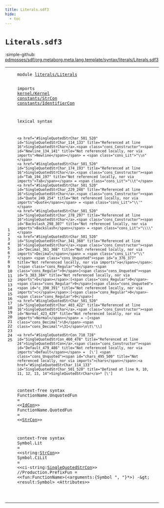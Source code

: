 ```yaml
---
title: Literals.sdf3
hide:
  - toc
---
```


# `Literals.sdf3`

:simple-github: [pdmosses/sdf/org.metaborg.meta.lang.template/syntax/literals/Literals.sdf3]

[pdmosses/sdf/org.metaborg.meta.lang.template/syntax/literals/Literals.sdf3]: https://github.com/pdmosses/sdf/blob/master/org.metaborg.meta.lang.template/syntax/literals/Literals.sdf3 "The source file on GitHub"

<div class="sdf3"><table class="highlighttable"><tbody><tr><td class="linenos"><div class="linenodiv"><pre><span></span>1
2
3
4
5
6
7
8
9
10
11
12
13
14
15
16
17
18
19
20
21
22
23
24
25
</pre></div></td>
<td class="code"><pre><code><span class="keyword">module</span> <a href="../../sdf2-core/Sdf2-Syntax.sdf3#literals/Literals_254_271" id="literals/Literals_7_24" title="Referenced at ../../sdf2-core/Sdf2-Syntax.sdf3 line 12">literals/Literals</a>
 
<span class="keyword">imports</span> <a href="../../kernel/Kernel.sdf3#kernel/Kernel_7_20" id="kernel/Kernel_35_48" title="Defined at ../../kernel/Kernel.sdf3 line 1">kernel/Kernel</a> 
 <a href="../../constants/StrCon.sdf3#constants/StrCon_7_23" id="constants/StrCon_51_67" title="Defined at ../../constants/StrCon.sdf3 line 1">constants/StrCon</a>
 <a href="../../constants/IdentifierCon.sdf3#constants/IdentifierCon_7_30" id="constants/IdentifierCon_69_92" title="Defined at ../../constants/IdentifierCon.sdf3 line 1">constants/IdentifierCon</a>

<span class="keyword">lexical syntax</span>

    <a href="#SingleQuotedStrChar_501_520" id="SingleQuotedStrChar_114_133" title="Referenced at line 16">SingleQuotedStrChar</a>.<span class="cons_Constructor"><span id="Newline_134_141" title="Not referenced locally, nor via imports">Newline</span></span> = <span class="cons_Lit">"\\n"</span>                    
    <a href="#SingleQuotedStrChar_501_520" id="SingleQuotedStrChar_174_193" title="Referenced at line 16">SingleQuotedStrChar</a>.<span class="cons_Constructor"><span id="Tab_194_197" title="Not referenced locally, nor via imports">Tab</span></span> = <span class="cons_Lit">"\\t"</span>                   
    <a href="#SingleQuotedStrChar_501_520" id="SingleQuotedStrChar_229_248" title="Referenced at line 16">SingleQuotedStrChar</a>.<span class="cons_Constructor"><span id="Quote_249_254" title="Not referenced locally, nor via imports">Quote</span></span> = <span class="cons_Lit">"\\'"</span>           
    <a href="#SingleQuotedStrChar_501_520" id="SingleQuotedStrChar_278_297" title="Referenced at line 16">SingleQuotedStrChar</a>.<span class="cons_Constructor"><span id="Backslash_298_307" title="Not referenced locally, nor via imports">Backslash</span></span> = <span class="cons_Lit">"\\\\"</span>                    
    <a href="#SingleQuotedStrChar_501_520" id="SingleQuotedStrChar_341_360" title="Referenced at line 16">SingleQuotedStrChar</a>.<span class="cons_Constructor"><span id="Decimal_361_368" title="Not referenced locally, nor via imports">Decimal</span></span> = <span class="cons_Lit">"\\"</span> <span class="cons_Unquoted"><span id="a_376_377" title="Not referenced locally, nor via imports">a</span></span>:[<span class="cons_Regular">0</span>-<span class="cons_Regular">9</span>]<span class="cons_Unquoted"><span id="b_383_384" title="Not referenced locally, nor via imports">b</span></span>:[<span class="cons_Regular">0</span>-<span class="cons_Regular">9</span>]<span class="cons_Unquoted"><span id="c_390_391" title="Not referenced locally, nor via imports">c</span></span>:[<span class="cons_Regular">0</span>-<span class="cons_Regular">9</span>] 
    <a href="#SingleQuotedStrChar_501_520" id="SingleQuotedStrChar_403_422" title="Referenced at line 16">SingleQuotedStrChar</a>.<span class="cons_Constructor"><span id="Normal_423_429" title="Not referenced locally, nor via imports">Normal</span></span> = ~[<span class="cons_Decimal">\0</span>-<span class="cons_Decimal">\31</span>\n\t\'\\] 
    
    <a href="#SingleQuotedStrCon_710_728" id="SingleQuotedStrCon_460_478" title="Referenced at line 24">SingleQuotedStrCon</a>.<span class="cons_Constructor"><span id="Default_479_486" title="Not referenced locally, nor via imports">Default</span></span> =  [\'] <span class="cons_Unquoted"><span id="chars_495_500" title="Not referenced locally, nor via imports">chars</span></span>:<a href="#SingleQuotedStrChar_114_133" id="SingleQuotedStrChar_501_520" title="Defined at line 9, 10, 11, 12, 13, 14">SingleQuotedStrChar</a>* [\'] 
    
<span class="keyword">context-free syntax</span>
        <span id="FunctionName_554_566" title="Not referenced locally, nor via imports">FunctionName</span>.<span class="cons_Constructor"><span id="UnquotedFun_567_578" title="Not referenced locally, nor via imports">UnquotedFun</span></span> = &lt;&lt;<a href="../../constants/IdentifierCon.sdf3#IdCon_114_119" id="IdCon_583_588" title="Defined at ../../constants/IdentifierCon.sdf3 line 6">IdCon</a>&gt;&gt;
        <span id="FunctionName_592_604" title="Not referenced locally, nor via imports">FunctionName</span>.<span class="cons_Constructor"><span id="QuotedFun_605_614" title="Not referenced locally, nor via imports">QuotedFun</span></span> = &lt;&lt;<a href="../../constants/StrCon.sdf3#StrCon_323_329" id="StrCon_619_625" title="Defined at ../../constants/StrCon.sdf3 line 12">StrCon</a>&gt;&gt;
        
<span class="keyword">context-free syntax</span>
        <span id="Symbol_651_657" title="Not referenced locally, nor via imports">Symbol</span>.<span class="cons_Constructor"><span id="Lit_658_661" title="Not referenced locally, nor via imports">Lit</span></span> = &lt;&lt;<span class="cons_Unquoted"><span id="string_666_672" title="Not referenced locally, nor via imports">string</span></span>:<a href="../../constants/StrCon.sdf3#StrCon_323_329" id="StrCon_673_679" title="Defined at ../../constants/StrCon.sdf3 line 12">StrCon</a>&gt;&gt;
        <span id="Symbol_683_689" title="Not referenced locally, nor via imports">Symbol</span>.<span class="cons_Constructor"><span id="CiLit_690_695" title="Not referenced locally, nor via imports">CiLit</span></span> = &lt;&lt;<span class="cons_Unquoted"><span id="ci-string_700_709" title="Not referenced locally, nor via imports">ci-string</span></span>:<a href="#SingleQuotedStrCon_460_478" id="SingleQuotedStrCon_710_728" title="Defined at line 16">SingleQuotedStrCon</a>&gt;&gt;
        <span class="layout">//Production.PrefixFun = &lt;&lt;fun:FunctionName&gt;(&lt;arguments:{Symbol ", "}*&gt;) -\&gt; &lt;result:Symbol&gt; &lt;Attributes&gt;&gt;</span>

</code></pre></td></tr></tbody></table></div>